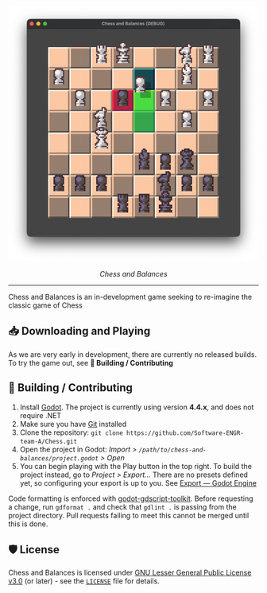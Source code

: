 <p align="center">
  <picture>
    <img alt="Gameplay Screenshot" src="./assets/Media/gameplay.png">
  </picture>
</p>

<p align="center">
  <i>Chess and Balances</i>
</p>

---

Chess and Balances is an in-development game seeking to re-imagine the classic game of Chess

## 📥 Downloading and Playing

As we are very early in development, there are currently no released builds. To try the game out, see **🔧 Building / Contributing**

## 🔧 Building / Contributing

1. Install [Godot](https://godotengine.org/). The project is currently using version **4.4.x**, and does not require .NET
2. Make sure you have [Git](https://git-scm.com/downloads) installed
3. Clone the repository: `git clone https://github.com/Software-ENGR-team-A/Chess.git`
4. Open the project in Godot: *Import > `/path/to/chess-and-balances/project.godot` > Open*
5. You can begin playing with the Play button in the top right. To build the project instead, go to *Project > Export...* There are no presets defined yet, so configuring your export is up to you. See [Export — Godot Engine](https://docs.godotengine.org/en/stable/tutorials/export/index.html)

Code formatting is enforced with [godot-gdscript-toolkit](https://github.com/Scony/godot-gdscript-toolkit). Before requesting a change, run `gdformat .` and check that `gdlint .` is passing from the project directory. Pull requests failing to meet this cannot be merged until this is done.

## 🛡️ License

Chess and Balances is licensed under [GNU Lesser General Public License v3.0](https://www.gnu.org/licenses/lgpl-3.0.en.html) (or later) - see the [`LICENSE`](LICENSE) file for details.
